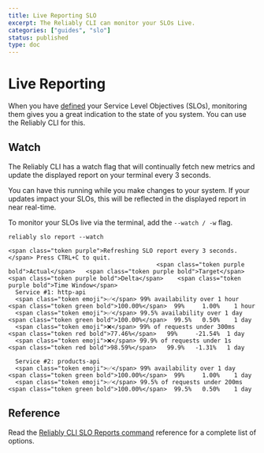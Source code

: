 ```yaml
---
title: Live Reporting SLO
excerpt: The Reliably CLI can monitor your SLOs Live.
categories: ["guides", "slo"]
status: published
type: doc
---
```

# Live Reporting

When you have [defined](./define-slos/) your Service Level Objectives (SLOs), monitoring them gives you a great indication to the state of you system. You can use the Reliably CLI for this.

## Watch

The Reliably CLI has a watch flag that will continually fetch
new metrics and update the displayed report on your terminal every 3 seconds.

You can have this running while you make changes to your system. If your
updates impact your SLOs, this will be reflected in the displayed report in
near real-time.

To monitor your SLOs live via the terminal, add the `--watch / -w` flag.

```console
reliably slo report --watch
```
<CopyToClipboard />

```reliably
<span class="token purple">Refreshing SLO report every 3 seconds.</span> Press CTRL+C to quit.
                                          <span class="token purple bold">Actual</span>   <span class="token purple bold">Target</span>  <span class="token purple bold">Delta</span>    <span class="token purple bold">Time Window</span>  
  Service #1: http-api                           
  <span class="token emoji">✅</span> 99% availability over 1 hour         <span class="token green bold">100.00%</span>  99%     1.00%    1 hour       
  <span class="token emoji">✅</span> 99.5% availability over 1 day        <span class="token green bold">100.00%</span>  99.5%   0.50%    1 day        
  <span class="token emoji">❌</span> 99% of requests under 300ms          <span class="token red bold">77.46%</span>   99%     -21.54%  1 day        
  <span class="token emoji">❌</span> 99.9% of requests under 1s           <span class="token red bold">98.59%</span>   99.9%   -1.31%   1 day        
                                                                           
  Service #2: products-api                       
  <span class="token emoji">✅</span> 99% availability over 1 day          <span class="token green bold">100.00%</span>  99%     1.00%    1 day        
  <span class="token emoji">✅</span> 99.5% of requests under 200ms        <span class="token green bold">100.00%</span>  99.5%   0.50%    1 day
```

## Reference

Read the [Reliably CLI SLO Reports command][ref-slo-report] reference for a
 complete list of options.

[ref-slo-report]:/docs/reference/cli/reliably-slo-report/